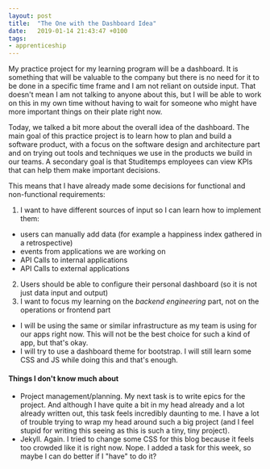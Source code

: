 ```yaml
---
layout: post
title:  "The One with the Dashboard Idea"
date:   2019-01-14 21:43:47 +0100
tags: 
- apprenticeship
---
```


My practice project for my learning program will be a dashboard. It is something that will be valuable to the company but there is no need for it to be done in a specific time frame and I am not reliant on outside input. That doesn't mean I am not talking to anyone about this, but I will be able to work on this in my own time without having to wait for someone who might have more important things on their plate right now.

Today, we talked a bit more about the overall idea of the dashboard. The main goal of this practice project is to learn how to plan and build a software product, with a focus on the software design and architecture part and on trying out tools and techniques we use in the products we build in our teams. A secondary goal is that Studitemps employees can view KPIs that can help them make important decisions.

This means that I have already made some decisions for functional and non-functional requirements:
1. I want to have different sources of input so I can learn how to implement them:
  - users can manually add data (for example a happiness index gathered in a retrospective)
  - events from applications we are working on
  - API Calls to internal applications
  - API Calls to external applications
2. Users should be able to configure their personal dashboard (so it is not just data input and output)
3. I want to focus my learning on the *backend engineering* part, not on the operations or frontend part
  - I will be using the same or similar infrastructure as my team is using for our apps right now. This will not be the best choice for such a kind of app, but that's okay.
  - I will try to use a dashboard theme for bootstrap. I will still learn some CSS and JS while doing this and that's enough.

#### Things I don't know much about
- Project management/planning. My next task is to write epics for the project. And although I have quite a bit in my head already and a lot already written out, this task feels incredibly daunting to me. I have a lot of trouble trying to wrap my head around such a big project (and I feel stupid for writing this seeing as this is such a tiny, tiny project).
- Jekyll. Again. I tried to change some CSS for this blog because it feels too crowded like it is right now. Nope. I added a task for this week, so maybe I can do better if I "have" to do it?
